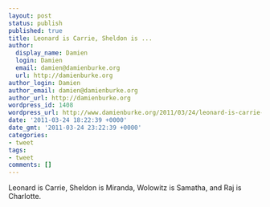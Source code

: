 ```yaml
---
layout: post
status: publish
published: true
title: Leonard is Carrie, Sheldon is ...
author:
  display_name: Damien
  login: Damien
  email: damien@damienburke.org
  url: http://damienburke.org
author_login: Damien
author_email: damien@damienburke.org
author_url: http://damienburke.org
wordpress_id: 1408
wordpress_url: http://www.damienburke.org/2011/03/24/leonard-is-carrie-sheldon-is/
date: '2011-03-24 18:22:39 +0000'
date_gmt: '2011-03-24 23:22:39 +0000'
categories:
- tweet
tags:
- tweet
comments: []
---
```

<p>Leonard is Carrie, Sheldon is Miranda, Wolowitz is Samatha, and Raj is Charlotte.</p>

